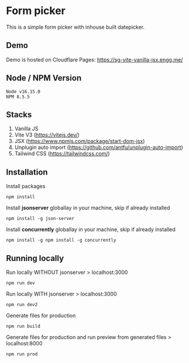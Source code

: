 # Form picker

This is a simple form picker with inhouse built datepicker.

## Demo

Demo is hosted on Cloudflare Pages: https://sg-vite-vanilla-jsx.engg.me/

## Node / NPM Version

```
Node v16.15.0
NPM 8.5.5
```

## Stacks

1. Vanilla JS
2. Vite V3 (https://vitejs.dev/)
3. JSX (https://www.npmjs.com/package/start-dom-jsx)
4. Unplugin auto import (https://github.com/antfu/unplugin-auto-import)
5. Tailwind CSS (https://tailwindcss.com/)

## Installation

Install packages

```
npm install
```

Install **jsonserver** globallay in your machine, skip if already installed

```
npm install -g json-server
```

Install **concurrently** globallay in your machine, skip if already installed

```
npm install -g npm install -g concurrently
```

## Running locally

Run locally WITHOUT jsonserver > localhost:3000

```
npm run dev
```

Run locally WITH jsonserver > localhost:3000

```
npm run dev2
```

Generate files for production

```
npm run build
```

Generate files for production and run preview from generated files > localhost:8000

```
npm run prod
```

